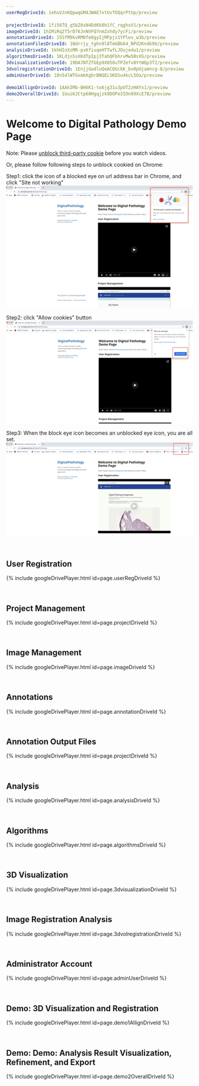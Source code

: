 ```yaml
---
userRegDriveId: 1ehuVJnKQpwqGM4JWAE7xtUvTOQqrPtUp/preview

projectDriveId: 1fi56TQ_q5bZ0sN4DdKk0h1fC_rqghxV1/preview
imageDriveId: 1hIMiRq2T5rD76JnNVFQ7nmZxhdy7ycFi/preview
annotationDriveId: 15SfM9kvRM0fe8gyIjMFpjz1YPlev_w3b/preview
annotationFilesDriveId: 1Ndrrjy_tghn9l8TmGBb64_NPd2Kndk9U/preview
analysisDriveId: 1khHIoXzMR-pvKfiuqeHTTwfLJOujedu1/preview
algorithmsDriveId: 1KLdjnSsXKdTpIpj3TahQFbhrvMw5BsVG/preview
3dvisualizationDriveId: 19DA7NTZfGEp9X05OuTPZefv0YtWQp3T2/preview
3dvolregistrationDriveId: 1EnjjGwdluQeACQUckK_bx0pUjamncg-8/preview
adminUserDriveId: 18n54lWTGxmkKgbrBNQELSKDSu4kcL5Oa/preview

demo1AllignDriveId: 1AAkIMb-BH6K1-to6jg31u3pUT2zHAYx1/preview
demo2OverallDriveId: 1UuiKJCtp68Hgqjzk9DOPo3IOn89XcE7B/preview
---
```


# Welcome to Digital Pathology Demo Page

Note: Please [unblock third-party cookie](https://medium.com/@akohubteam/how-to-enable-third-party-cookies-on-your-browsers-f9a8143b8cc5) before you watch videos. 

Or, please follow following steps to unblock cookied on Chrome:

Step1: click the icon of a blocked eye on url address bar in Chrome, and click "Site not working"
![Step1](/images/step1.png)

Step2: click "Allow cookies" button
![Step2](/images/step2.png)

Step3: When the block eye icon becomes an unblocked eye icon, you are all set.
![Step3](/images/step3.png)


<br />


## User Registration
{% include googleDrivePlayer.html id=page.userRegDriveId %}

<br />

## Project Management
{% include googleDrivePlayer.html id=page.projectDriveId %}

<br />

## Image Management
{% include googleDrivePlayer.html id=page.imageDriveId %}

<br />

## Annotations
{% include googleDrivePlayer.html id=page.annotationDriveId %}

<br />

## Annotation Output Files
{% include googleDrivePlayer.html id=page.projectDriveId %}

<br />

## Analysis
{% include googleDrivePlayer.html id=page.analysisDriveId %}

<br />

## Algorithms
{% include googleDrivePlayer.html id=page.algorithmsDriveId %}

<br />

## 3D Visualization
{% include googleDrivePlayer.html id=page.3dvisualizationDriveId %}

<br />

## Image Registration Analysis
{% include googleDrivePlayer.html id=page.3dvolregistrationDriveId %}

<br />

## Administrator Account
{% include googleDrivePlayer.html id=page.adminUserDriveId %}

<br />

## Demo: 3D Visualization and Registration
{% include googleDrivePlayer.html id=page.demo1AllignDriveId %}

<br />

## Demo: Demo: Analysis Result Visualization, Refinement, and Export
{% include googleDrivePlayer.html id=page.demo2OverallDriveId %}
